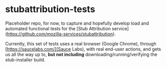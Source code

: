 # stubattribution-tests

Placeholder repo, for now, to capture and hopefully develop load and automated functional tests for the [Stub Attribution service] (https://github.com/mozilla-services/stubattribution).

Currently, this set of tests uses a real browser (Google Chrome), through [https://saucelabs.com/](Sauce Labs), with real end-user actions, and gets us all the way up to, **but not including** downloading/running/verifying the stub-installer build.
